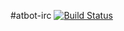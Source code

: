 #atbot-irc [![Build Status](https://travis-ci.org/willeponken/atbot-irc.svg?branch=master)](https://travis-ci.org/willeponken/atbot-irc)
